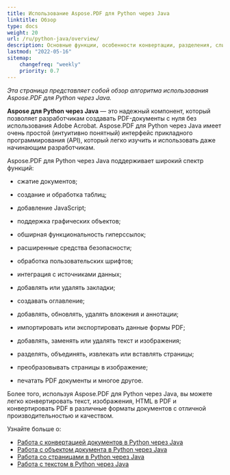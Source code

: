 ```yaml
---
title: Использование Aspose.PDF для Python через Java
linktitle: Обзор
type: docs
weight: 20
url: /ru/python-java/overview/
description: Основные функции, особенности конвертации, разделения, слияния и выполнения других операций, связанных с созданием и редактированием PDF с использованием Python через Java
lastmod: "2022-05-16"
sitemap:
    changefreq: "weekly"
    priority: 0.7
---
```


_Эта страница представляет собой обзор алгоритма использования Aspose.PDF для Python через Java._

**Aspose для Python через Java** — это надежный компонент, который позволяет разработчикам создавать PDF-документы с нуля без использования Adobe Acrobat. Aspose.PDF для Python через Java имеет очень простой (интуитивно понятный) интерфейс прикладного программирования (API), который легко изучить и использовать даже начинающим разработчикам.

Aspose.PDF для Python через Java поддерживает широкий спектр функций:

- сжатие документов;
- создание и обработка таблиц;
- добавление JavaScript;
- поддержка графических объектов;
- обширная функциональность гиперссылок;
- расширенные средства безопасности;
- обработка пользовательских шрифтов;

- интеграция с источниками данных;
- добавлять или удалять закладки;
- создавать оглавление;
- добавлять, обновлять, удалять вложения и аннотации;
- импортировать или экспортировать данные формы PDF;
- добавлять, заменять или удалять текст и изображения;
- разделять, объединять, извлекать или вставлять страницы;
- преобразовывать страницы в изображение;
- печатать PDF документы и многое другое.

Более того, используя Aspose.PDF для Python через Java, вы можете легко конвертировать текст, изображения, HTML в PDF и конвертировать PDF в различные форматы документов с отличной производительностью и качеством.

Узнайте больше о:

- [Работа с конвертацией документов в Python через Java](/pdf/ru/python-java/conversion/)
- [Работа с объектом документа в Python через Java](/pdf/ru/python-java/working-with-documents/)
- [Работа со страницами в Python через Java](/pdf/ru/python-java/working-with-pages/)
- [Работа с текстом в Python через Java](/pdf/ru/python-java/working-with-text/)